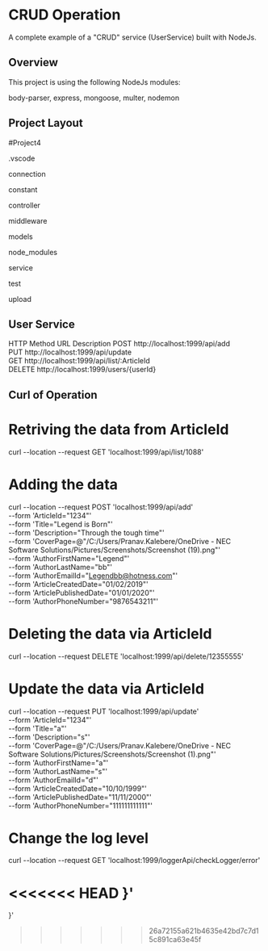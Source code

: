 
# CRUD Operation

A complete example of a "CRUD" service (UserService) built with NodeJs.  



## Overview

This project is using the following NodeJs modules:

body-parser,
express,
mongoose,
multer,
nodemon

## Project Layout
#Project4

.vscode

connection

constant

controller

middleware

models

node_modules

service

test

upload


## User Service
HTTP Method	URL	Description
POST http://localhost:1999/api/add	
PUT	 http://localhost:1999/api/update	
GET	 http://localhost:1999/api/list/:ArticleId	
DELETE	http://localhost:1999/users/{userId}	


## Curl of Operation

# Retriving the data from ArticleId
curl --location --request GET 'localhost:1999/api/list/1088'

# Adding the data
curl --location --request POST 'localhost:1999/api/add' \
--form 'ArticleId="1234"' \
--form 'Title="Legend is Born"' \
--form 'Description="Through the tough time"' \
--form 'CoverPage=@"/C:/Users/Pranav.Kalebere/OneDrive - NEC Software Solutions/Pictures/Screenshots/Screenshot (19).png"' \
--form 'AuthorFirstName="Legend"' \
--form 'AuthorLastName="bb"' \
--form 'AuthorEmailId="Legendbb@hotness.com"' \
--form 'ArticleCreatedDate="01/02/2019"' \
--form 'ArticlePublishedDate="01/01/2020"' \
--form 'AuthorPhoneNumber="9876543211"'

# Deleting the data via ArticleId
curl --location --request DELETE 'localhost:1999/api/delete/12355555'

# Update the data via ArticleId
curl --location --request PUT 'localhost:1999/api/update' \
--form 'ArticleId="1234"' \
--form 'Title="a"' \
--form 'Description="s"' \
--form 'CoverPage=@"/C:/Users/Pranav.Kalebere/OneDrive - NEC Software Solutions/Pictures/Screenshots/Screenshot (1).png"' \
--form 'AuthorFirstName="a"' \
--form 'AuthorLastName="s"' \
--form 'AuthorEmailId="d"' \
--form 'ArticleCreatedDate="10/10/1999"' \
--form 'ArticlePublishedDate="11/11/2000"' \
--form 'AuthorPhoneNumber="111111111111"'

# Change the log level
curl --location --request GET 'localhost:1999/loggerApi/checkLogger/error'

<<<<<<< HEAD
}'
=======
}'
>>>>>>> 26a72155a621b4635e42bd7c7d15c891ca63e45f
